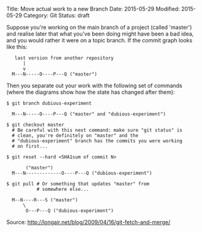 Title: Move actual work to a new Branch
Date: 2015-05-29
Modified: 2015-05-29
Category: Git
Status: draft

Suppose you're working on the main branch of a project (called 'master')
and realise later that what you’ve been doing might have been a bad
idea, and you would rather it were on a topic branch. If the commit
graph looks like this:

       last version from another repository
          |
          v
      M---N-----O----P---Q ("master")

Then you separate out your work with the following set of commands
(where the diagrams show how the state has changed after them):

    $ git branch dubious-experiment

      M---N-----O----P---Q ("master" and "dubious-experiment")

    $ git checkout master
      # Be careful with this next command: make sure "git status" is
      # clean, you're definitely on "master" and the
      # "dubious-experiment" branch has the commits you were working
      # on first...

    $ git reset --hard <SHA1sum of commit N>

           ("master")
      M---N-------------O----P---Q ("dubious-experiment")

    $ git pull # Or something that updates "master" from
               # somewhere else...

      M--N----R---S ("master")
          \
           O---P---Q ("dubious-experiment")

Source: http://longair.net/blog/2009/04/16/git-fetch-and-merge/
